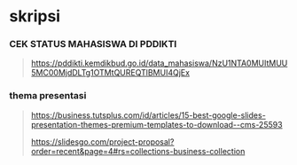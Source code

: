 # skripsi

### CEK STATUS MAHASISWA DI PDDIKTI
> https://pddikti.kemdikbud.go.id/data_mahasiswa/NzU1NTA0MUItMUU5MC00MjdDLTg1OTMtQUREQTlBMUI4QjEx

### thema presentasi
> https://business.tutsplus.com/id/articles/15-best-google-slides-presentation-themes-premium-templates-to-download--cms-25593
>
> https://slidesgo.com/project-proposal?order=recent&page=4#rs=collections-business-collection
